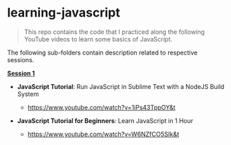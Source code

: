 # learning-javascript

> This repo contains the code that I practiced along the following YouTube videos to learn some basics of JavaScript.

The following sub-folders contain description related to respective sessions.

**[Session 1](./session%201/)**
- **JavaScript Tutorial**: Run JavaScript in Sublime Text with a NodeJS Build System
  - https://www.youtube.com/watch?v=1iPs43TppOY&t

- **JavaScript Tutorial for Beginners**: Learn JavaScript in 1 Hour
  - https://www.youtube.com/watch?v=W6NZfCO5SIk&t

